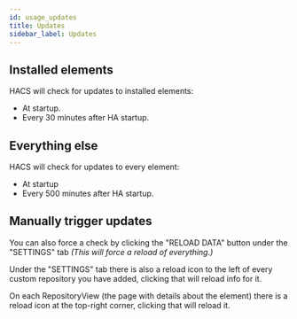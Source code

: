 ```yaml
---
id: usage_updates
title: Updates
sidebar_label: Updates
---
```


## Installed elements

HACS will check for updates to installed elements:

- At startup.
- Every 30 minutes after HA startup.

## Everything else

HACS will check for updates to every element:

- At startup
- Every 500 minutes after HA startup.

## Manually trigger updates

You can also force a check by clicking the "RELOAD DATA" button under the "SETTINGS" tab _(This will force a reload of everything.)_

Under the "SETTINGS" tab there is also a reload icon to the left of every custom repository you have added, clicking that will reload info for it.

On each RepositoryView (the page with details about the element) there is a reload icon at the top-right corner, clicking that will reload it.